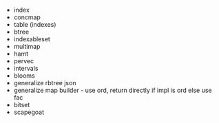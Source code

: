 - index
- concmap
- table (indexes)
- btree
- indexableset
- multimap
- hamt
- pervec
- intervals
- blooms
- generalize rbtree json
- generalize map builder - use ord, return directly if impl is ord else use fac
- bitset
- scapegoat

